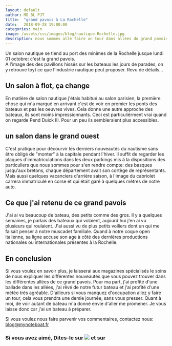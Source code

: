```yaml
---
layout: default
author: MD BL PJT
title:  "grand pavois à La Rochelle"
date:   2018-09-28 19:00:00
categories: main
image: /assets/css/images/blog/nautique-Rochelle.jpg
description: nous sommes allé faire un tour dans allées du grand pavois de la Rochelle.  Retrouvez en quelques lignes nos enseignements.
---
```

Un salon nautique se tiend au port des minimes de la Rochelle jusque lundi 01 octobre: c'est la grand pavois.  
A l'image des des pavillons hissés sur les bateaux les jours de parades, on y retrouve toyt ce que l'industrie nautique peut proposer. Revu de détails...
<!--break-->
## Un salon à flot, ça change
En matière de salon nautique j'étais habitué au salon parisien, la première chose qui m'a marqué en arrivant c'est de voir en premier les ponts des bateaux et pas les oeuvres vives.  Cela donne une autre approche des bateaux, ils sont moins impressionnants.  Ceci est particulièrment vrai quand on regarde Pend Duick III.  Pour un peu ils sembleraient plus accessibles.  
## un salon dans le grand ouest
C'est pratique pour décourvir les derniers nouveautés du nautisme sans être obligé de "monter" à la capitale pendant l'hiver.  Il suffit de regarder les plaques d'immatriculations dans les deux parkings mis à la dispositions des particuliers que nous sommes pour s'en rendre compte: des basques jusqu'aux bretons, chaque département avait son cortège de représentants.  Mais aussi quelques vacanciers d'arrière saison, à l'image du cabriolet carrera immatriculé en corse et qui était garé à quelques mêtres de notre auto.
## Ce que j'ai retenu de ce grand pavois
J'ai ai vu beaucoup de bateau, des petits comme des gros.
Il y a quelques semaines, je parlais des bateaux qui volaient, aujourd'hui j'en ai vu plusieurs qui roulaient.  J'ai aussi vu de plus petits voiliers dont un qui me faisait penser à notre muscadet familiale.  Quand à notre coque open italienne, sa ligne accuse son age à côté des dernières productions nationales ou internationales présentes à la Rochelle.
##  En conclusion
Si vous voulez en savoir plus, je laisserai aux magazines spécialisés le soins de nous expliquer les différentes nouveautés que vous pouvez trouver dans les différentes allées de ce grand pavois.  Pour ma part, j'ai profité d'une ballade dans les allées, j'ai rêvé de notre futur bateau et j'ai profité d'une météo trés agréable.  D'ailleurs si vous manquez d'occupation allez y faire un tour, cela vous prendra une demie journée, sans vous presser.  Quant à moi, de voir autant de bateau m'a donné envie d'aller me promener.  Je vous laisse donc car j'ai un bateau à préparer.

Si vous voulez nous faire parvenir vos commentaires, contactez nous: [blog@mynoteboat.fr](mailto:blog@mynoteboat.fr)

<H3>Si vous avez aimé, Dites-le sur <a href="https://www.facebook.com/sharer/sharer.php?u=http://www.mynoteboat.fr//main/2018/09/28/salon-nautique-a-la-rochelle.html" target="_blank" ><img src="{{ site.url }}/assets/images/facebook-icon-S.png"
           id="FB" class="socialicon"></a> et sur <a><script src="//platform.linkedin.com/in.js" type="text/javascript"> lang: fr_FR</script>
<script type="IN/Share" data-url="www.mynoteboat.fr"></script></a></H3>

